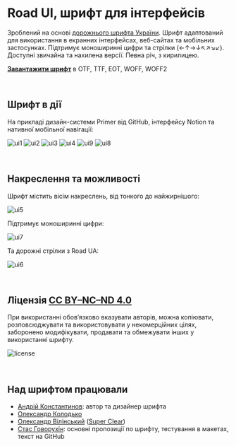 # Road UI, шрифт для інтерфейсів
Зроблений на основі [дорожнього шрифта України](https://agentyzmin.github.io/Road-UA-Font/). Шрифт адаптований для використання в екранних інтерфейсах, веб-сайтах та мобільних застосунках. Підтримує моноширинні цифри та стрілки (←↑→↓↖↗↘↙). Доступні звичайна та нахилена версії. Певна річ, з кирилицею.

[**Завантажити шрифт**](https://github.com/agentyzmin/Road-UI-Font/releases/download/1.0/Road.UI.Font.1.0.zip) в OTF, TTF, EOT, WOFF, WOFF2

&nbsp;
## Шрифт в дії
На прикладі дизайн-системи Primer від GitHub, інтерфейсу Notion та нативної мобільної навігації:

![ui1](https://github.com/agentyzmin/Road-UI-Font/assets/75941554/c896ccdf-d64f-4cc3-99b6-01d06f8af797)
![ui2](https://github.com/agentyzmin/Road-UI-Font/assets/75941554/73ff4242-1b2f-41b8-aa5e-4accee47a3a0)
![ui3](https://github.com/agentyzmin/Road-UI-Font/assets/75941554/014ba67b-4bb5-41e7-8528-893c91433337)
![ui4](https://github.com/agentyzmin/Road-UI-Font/assets/75941554/83c3188a-852b-4756-a829-96c9fe5bca7a)
![ui9](https://github.com/agentyzmin/Road-UI-Font/assets/75941554/467c8767-94f5-4fe3-9922-514a95227c1f)
![ui8](https://github.com/agentyzmin/Road-UI-Font/assets/75941554/4b39f915-ad33-436f-af9f-5e463dac4e87)

&nbsp;
## Накреслення та можливості
Шрифт містить вісім накреслень, від тонкого до найжирнішого:

![ui5](https://github.com/agentyzmin/Road-UI-Font/assets/75941554/c9685cb6-3ec6-4290-b64d-9528a3d9abae)

Підтримує моноширинні цифри:

![ui7](https://github.com/agentyzmin/Road-UI-Font/assets/75941554/f977edd9-892c-4f9e-8ab4-1a9b10a529f7)

Та дорожні стрілки з Road UA:

![ui6](https://github.com/agentyzmin/Road-UI-Font/assets/75941554/4e062d17-ae35-448d-8522-53d9b75e09f3)

&nbsp;
## Ліцензія [CC BY–NC–ND 4.0](https://creativecommons.org/licenses/by-nd/4.0/deed.uk)
При використанні обов’язково вказувати авторів, можна копіювати, розповсюджувати та використовувати у некомерційних цілях, заборонено модифікувати, продавати та обмежувати інших у використанні шрифту.

![license](https://github.com/agentyzmin/Road-UI-Font/assets/75941554/e2785b7f-8dc7-4fb2-b22d-2ce8eafd6eb8)

&nbsp;
## Над шрифтом працювали
- [Андрій Константинов](https://minttype.com/): автор та дизайнер шрифта
- [Олександр Колодько](https://alexkolodko.com/)
- [Олександр Вілінський](https://vilinskyy.com/) ([Super Clear](https://www.superclear.design/))
- [Стас Говорухін](https://govorukhin.com/): основні пропозиції по шрифту, тестування в макетах, текст на GitHub
